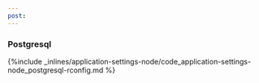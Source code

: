 ```yaml
---
post: 
---
```


### Postgresql



{%include _inlines/application-settings-node/code_application-settings-node_postgresql-rconfig.md %}



